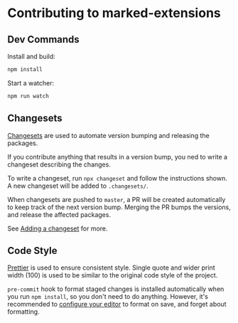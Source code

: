 # Contributing to marked-extensions

## Dev Commands

Install and build:

```bash
npm install
```

Start a watcher:

```bash
npm run watch
```

## Changesets

[Changesets](https://github.com/atlassian/changesets) are used to automate version bumping and releasing the packages.

If you contribute anything that results in a version bump, you ned to write a changeset describing the changes.

To write a changeset, run `npx changeset` and follow the instructions shown. A new changeset will be added to `.changesets/`.

When changesets are pushed to `master`, a PR will be created automatically to keep track of the next version bump. Merging the PR bumps the versions, and release the affected packages.

See [Adding a changeset](https://github.com/atlassian/changesets/blob/main/docs/adding-a-changeset.md) for more.

## Code Style

[Prettier](https://prettier.io/) is used to ensure consistent style. Single quote and wider print width (100) is used to be similar to the original code style of the project.

`pre-commit` hook to format staged changes is installed automatically when you run `npm install`, so you don't need to do anything. However, it's recommended to [configure your editor](https://prettier.io/docs/en/editors.html) to format on save, and forget about formatting.
